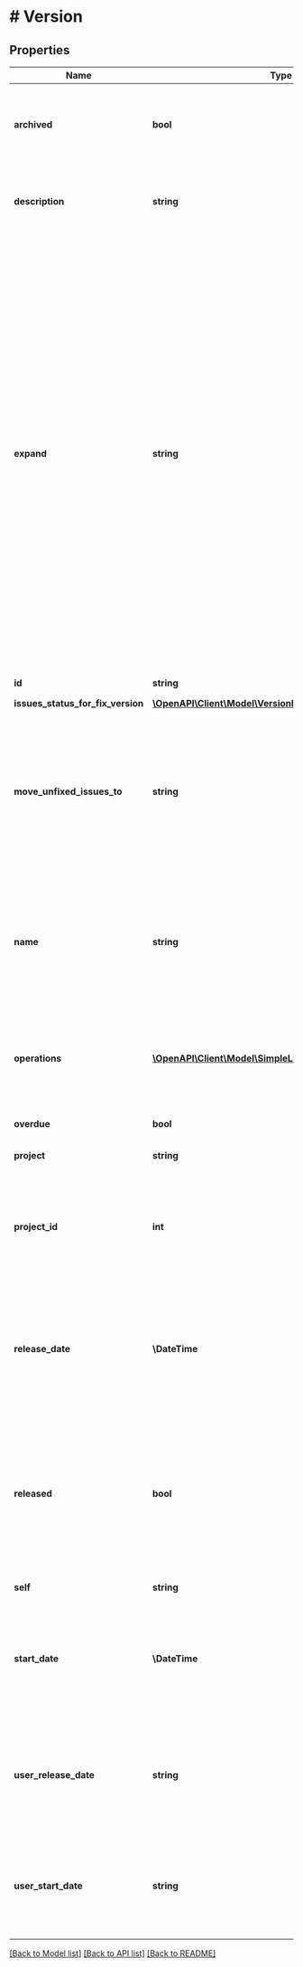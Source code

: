 # # Version

## Properties

Name | Type | Description | Notes
------------ | ------------- | ------------- | -------------
**archived** | **bool** | Indicates that the version is archived. Optional when creating or updating a version. | [optional]
**description** | **string** | The description of the version. Optional when creating or updating a version. | [optional]
**expand** | **string** | Use [expand](em&gt;#expansion) to include additional information about version in the response. This parameter accepts a comma-separated list. Expand options include:   *  &#x60;operations&#x60; Returns the list of operations available for this version.  *  &#x60;issuesstatus&#x60; Returns the count of issues in this version for each of the status categories *to do*, *in progress*, *done*, and *unmapped*. The *unmapped* property contains a count of issues with a status other than *to do*, *in progress*, and *done*.  Optional for create and update. | [optional]
**id** | **string** | The ID of the version. | [optional] [readonly]
**issues_status_for_fix_version** | [**\OpenAPI\Client\Model\VersionIssuesStatusForFixVersion**](VersionIssuesStatusForFixVersion.md) |  | [optional]
**move_unfixed_issues_to** | **string** | The URL of the self link to the version to which all unfixed issues are moved when a version is released. Not applicable when creating a version. Optional when updating a version. | [optional]
**name** | **string** | The unique name of the version. Required when creating a version. Optional when updating a version. The maximum length is 255 characters. | [optional]
**operations** | [**\OpenAPI\Client\Model\SimpleLink[]**](SimpleLink.md) | If the expand option &#x60;operations&#x60; is used, returns the list of operations available for this version. | [optional] [readonly]
**overdue** | **bool** | Indicates that the version is overdue. | [optional] [readonly]
**project** | **string** | Deprecated. Use &#x60;projectId&#x60;. | [optional]
**project_id** | **int** | The ID of the project to which this version is attached. Required when creating a version. Not applicable when updating a version. | [optional]
**release_date** | **\DateTime** | The release date of the version. Expressed in ISO 8601 format (yyyy-mm-dd). Optional when creating or updating a version. | [optional]
**released** | **bool** | Indicates that the version is released. If the version is released a request to release again is ignored. Not applicable when creating a version. Optional when updating a version. | [optional]
**self** | **string** | The URL of the version. | [optional] [readonly]
**start_date** | **\DateTime** | The start date of the version. Expressed in ISO 8601 format (yyyy-mm-dd). Optional when creating or updating a version. | [optional]
**user_release_date** | **string** | The date on which work on this version is expected to finish, expressed in the instance&#39;s *Day/Month/Year Format* date format. | [optional] [readonly]
**user_start_date** | **string** | The date on which work on this version is expected to start, expressed in the instance&#39;s *Day/Month/Year Format* date format. | [optional] [readonly]

[[Back to Model list]](../../README.md#models) [[Back to API list]](../../README.md#endpoints) [[Back to README]](../../README.md)
